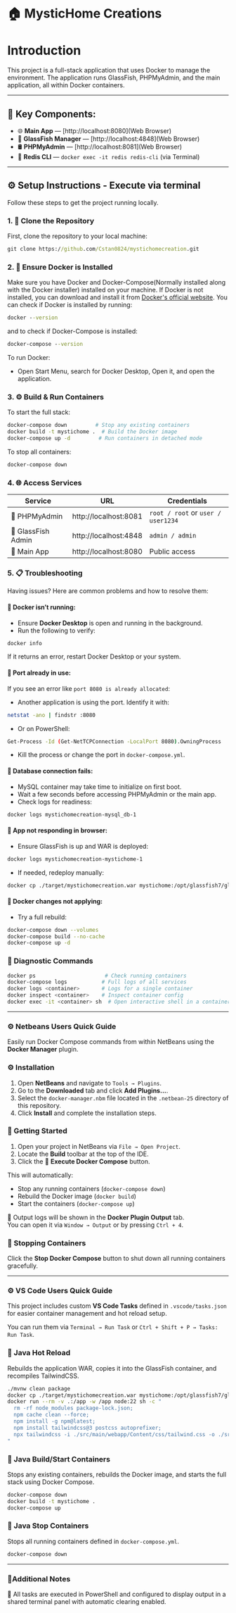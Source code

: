 # 🏠 MysticHome Creations

# Introduction
This project is a full-stack application that uses Docker to manage the environment. The application runs GlassFish, PHPMyAdmin, and the main application, all within Docker containers.

---

## 🚀 Key Components:
- 🌐 **Main App** — [http://localhost:8080](Web Browser)
- 🔧 **GlassFish Manager** — [http://localhost:4848](Web Browser)
- 🛢️ **PHPMyAdmin** — [http://localhost:8081](Web Browser)
- 🧠 **Redis CLI** — `docker exec -it redis redis-cli` (via Terminal)

---

## ⚙️ Setup Instructions - Execute via terminal

Follow these steps to get the project running locally.

### 1. 🔁 Clone the Repository

First, clone the repository to your local machine:

```cmd
git clone https://github.com/Cstan0824/mystichomecreation.git
```

### 2. 🐳 Ensure Docker is Installed

Make sure you have Docker and Docker-Compose(Normally installed along with the Docker installer) installed on your machine. 
If Docker is not installed, you can download and install it from [Docker's official website](https://www.docker.com/get-started).
You can check if Docker is installed by running:
```cmd
docker --version
```

and to check if Docker-Compose is installed:
```cmd
docker-compose --version
```

To run Docker:
- Open Start Menu, search for Docker Desktop, Open it, and open the application.


### 3. ⚙️ Build & Run Containers

To start the full stack:

```bash
docker-compose down         # Stop any existing containers
docker build -t mystichome .  # Build the Docker image
docker-compose up -d         # Run containers in detached mode
```

To stop all containers:

```bash
docker-compose down
```


### 4. 🌐 Access Services

| Service          | URL                               | Credentials               |
|------------------|-----------------------------------|----------------------------|
| 🐬 PHPMyAdmin     | http://localhost:8081             | `root / root` or `user / user1234` |
| 🐳 GlassFish Admin| http://localhost:4848             | `admin / admin`            |
| 🧾 Main App       | http://localhost:8080             | Public access              |



### 5. 📋 Troubleshooting

Having issues? Here are common problems and how to resolve them:

#### 🐳 Docker isn’t running:

- Ensure **Docker Desktop** is open and running in the background.
- Run the following to verify:
  
```bash
docker info
```

If it returns an error, restart Docker Desktop or your system.

#### 🛑 Port already in use:

If you see an error like `port 8080 is already allocated`:

- Another application is using the port. Identify it with:

```bash
netstat -ano | findstr :8080
```

- Or on PowerShell:

```bash
Get-Process -Id (Get-NetTCPConnection -LocalPort 8080).OwningProcess
```

- Kill the process or change the port in `docker-compose.yml`.

#### 🐘 Database connection fails:

- MySQL container may take time to initialize on first boot.
- Wait a few seconds before accessing PHPMyAdmin or the main app.
- Check logs for readiness:

```bash
docker logs mystichomecreation-mysql_db-1
```

#### 🧾 App not responding in browser:

- Ensure GlassFish is up and WAR is deployed:

```bash
docker logs mystichomecreation-mystichome-1
```

- If needed, redeploy manually:

```bash
docker cp ./target/mystichomecreation.war mystichome:/opt/glassfish7/glassfish/domains/domain1/autodeploy/web.war
```

#### 🔁 Docker changes not applying:

- Try a full rebuild:

```bash
docker-compose down --volumes
docker-compose build --no-cache
docker-compose up -d
```

### 🧪 Diagnostic Commands

```bash
docker ps                      # Check running containers
docker-compose logs           # Full logs of all services
docker logs <container>       # Logs for a single container
docker inspect <container>    # Inspect container config
docker exec -it <container> sh  # Open interactive shell in a container
```

---

### ⚙️ Netbeans Users Quick Guide
Easily run Docker Compose commands from within NetBeans using the **Docker Manager** plugin.

### ⚙️ Installation

1. Open **NetBeans** and navigate to `Tools → Plugins`.
2. Go to the **Downloaded** tab and click **Add Plugins...**.
3. Select the `docker-manager.nbm` file located in the `.netbean-25` directory of this repository.
4. Click **Install** and complete the installation steps.


### 🚀 Getting Started

1. Open your project in NetBeans via `File → Open Project`.
2. Locate the **Build** toolbar at the top of the IDE.
3. Click the 🐳 **Execute Docker Compose** button.

This will automatically:
- Stop any running containers (`docker-compose down`)
- Rebuild the Docker image (`docker build`)
- Start the containers (`docker-compose up`)

📝 Output logs will be shown in the **Docker Plugin Output** tab.  
You can open it via `Window → Output` or by pressing `Ctrl + 4`.



### 🛑 Stopping Containers

Click the **Stop Docker Compose** button to shut down all running containers gracefully.

---

### ⚙️ VS Code Users Quick Guide

This project includes custom **VS Code Tasks** defined in `.vscode/tasks.json` for easier container management and hot reload setup.

You can run them via `Terminal → Run Task` or `Ctrl + Shift + P → Tasks: Run Task`.



### 🔁 Java Hot Reload

Rebuilds the application WAR, copies it into the GlassFish container, and recompiles TailwindCSS.

```bash
./mvnw clean package
docker cp ./target/mystichomecreation.war mystichome:/opt/glassfish7/glassfish/domains/domain1/autodeploy/web.war
docker run --rm -v .:/app -w /app node:22 sh -c "
  rm -rf node_modules package-lock.json;
  npm cache clean --force;
  npm install -g npm@latest;
  npm install tailwindcss@3 postcss autoprefixer;
  npx tailwindcss -i ./src/main/webapp/Content/css/tailwind.css -o ./src/main/webapp/Content/css/output.css --minify
"
```

### 🚀 Java Build/Start Containers

Stops any existing containers, rebuilds the Docker image, and starts the full stack using Docker Compose.

```bash
docker-compose down
docker build -t mystichome .
docker-compose up
```

### 🛑 Java Stop Containers

Stops all running containers defined in `docker-compose.yml`.

```bash
docker-compose down
```

---

### 📎Additional Notes
📌 All tasks are executed in PowerShell and configured to display output in a shared terminal panel with automatic clearing enabled.
